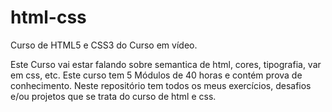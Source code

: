 # html-css
Curso de HTML5 e CSS3 do Curso em vídeo.

Este Curso vai estar falando sobre semantica de html, cores, tipografia, var em css, etc. Este curso tem 5 Módulos de 40 horas e contém prova de conhecimento. Neste repositório tem todos os meus exercícios, desafios e/ou projetos que se trata do curso de html e css.